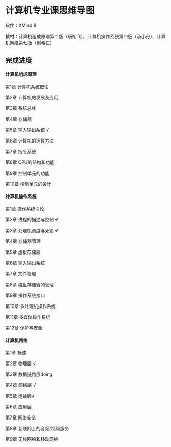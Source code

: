 # 计算机专业课思维导图



软件：XMind 8

教材：计算机组成原理第二版（唐朔飞）、计算机操作系统第四版（汤小丹）、计算机网络第七版（谢希仁）





## 完成进度

#### 计算机组成原理

第1章  计算机系统概论

第2章  计算机的发展及应用

第3章  系统总线

第4章  存储器

第5章  输入输出系统 √

第6章  计算机的运算方法

第7章  指令系统

第8章  CPU的结构和功能

第9章  控制单元的功能

第10章  控制单元的设计




#### 计算机操作系统

第1章 操作系统引论

第2章 进程的描述与控制 √

第3章 处理机调度与死锁 √

第4章 存储器管理

第5章 虚拟存储器

第6章 输入输出系统

第7章 文件管理

第8章 磁盘存储器的管理

第9章 操作系统接口

第10章 多处理机操作系统

第11章 多媒体操作系统

第12章 保护与安全



#### 计算机网络



第1章 概述

第2章 物理层  √

第3章 数据链路层doing

第4章 网络层 √

第5章 运输层√

第6章 应用层

第7章 网络安全 

第8章 互联网上的音频/视频服务 

第9章 无线网络和移动网络 
